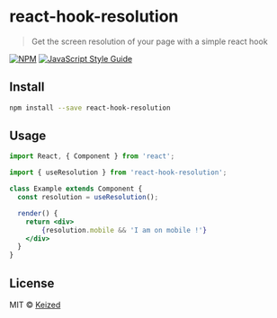 # react-hook-resolution

> Get the screen resolution of your page with a simple react hook

[![NPM](https://img.shields.io/npm/v/react-hook-resolution.svg)](https://www.npmjs.com/package/react-hook-resolution) [![JavaScript Style Guide](https://img.shields.io/badge/code_style-standard-brightgreen.svg)](https://standardjs.com)

## Install

```bash
npm install --save react-hook-resolution
```

## Usage

```jsx
import React, { Component } from 'react';

import { useResolution } from 'react-hook-resolution';

class Example extends Component {
  const resolution = useResolution();

  render() {
    return <div>
        {resolution.mobile && 'I am on mobile !'}
    </div>
  }
}
```

## License

MIT © [Keized](https://github.com/Keized)
